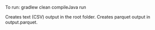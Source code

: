 To run:
gradlew clean compileJava run

Creates text (CSV) output in the root folder.
Creates parquet output in output.parquet.
